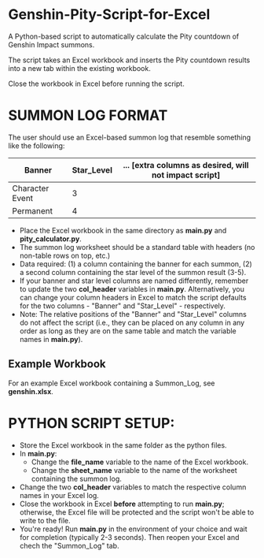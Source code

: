 # Genshin-Pity-Script-for-Excel

A Python-based script to automatically calculate the Pity countdown of Genshin Impact summons.

The script takes an Excel workbook and inserts the Pity countdown results into a new tab within the existing workbook.

Close the workbook in Excel before running the script.

# SUMMON LOG FORMAT

The user should use an Excel-based summon log that resemble something like the following:


| Banner | Star_Level | ... [extra columns as desired, will not impact script] |
| - | - | - |
| Character Event | 3 |   |
| Permanent | 4 |   |

* Place the Excel workbook in the same directory as **main.py** and **pity_calculator.py**.
* The summon log worksheet should be a standard table with headers (no non-table rows on top, etc.)
* Data required: (1) a column containing the banner for each summon, (2) a second column containing the star level of the summon result (3-5).
* If your banner and star level columns are named differently, remember to update the two **col_header** variables in **main.py**. Alternatively, you can change your column headers in Excel to match the script defaults for the two columns - "Banner" and "Star_Level" - respectively.
* Note: The relative positions of the "Banner" and "Star_Level" columns do not affect the script (i.e., they can be placed on any column in any order as long as they are on the same table and match the variable names in **main.py**).

## Example Workbook

For an example Excel workbook containing a Summon_Log, see **genshin.xlsx**.

# PYTHON SCRIPT SETUP:

* Store the Excel workbook in the same folder as the python files.
* In **main.py**:
  * Change the **file_name** variable to the name of the Excel workbook.
  * Change the **sheet_name** variable to the name of the worksheet containing the summon log.
* Change the two **col_header** variables to match the respective column names in your Excel log.
* Close the workbook in Excel **before** attempting to run **main.py**; otherwise, the Excel file will be protected and the script won't be able to write to the file.
* You're ready! Run **main.py** in the environment of your choice and wait for completion (typically 2-3 seconds). Then reopen your Excel and chech the "Summon_Log" tab.
